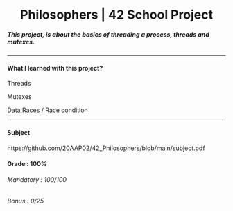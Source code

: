 <h1 align="center"> Philosophers | 42 School Project </h1>
<h5>This project, is about the basics of threading a process, threads and mutexes.</h5>

-----

<h4>What I learned with this project?</h4>
<p>Threads</p>
<p>Mutexes</p>
<p>Data Races / Race condition</p>

----

<h4>Subject</h4>
https://github.com/20AAP02/42_Philosophers/blob/main/subject.pdf
<br>
<h4>Grade : 100%</h4>
<h6>Mandatory : 100/100</h6>
<h6>Bonus : 0/25</h6>
